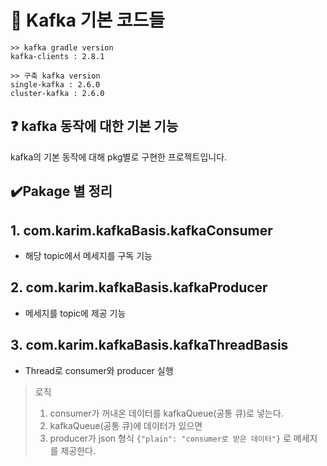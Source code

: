 # 📃 Kafka 기본 코드들
```
>> kafka gradle version
kafka-clients : 2.8.1

>> 구축 kafka version
single-kafka : 2.6.0
cluster-kafka : 2.6.0
```

## ❓ kafka 동작에 대한 기본 기능
kafka의 기본 동작에 대해 pkg별로 구현한 프로젝트입니다.

## ✔️Pakage 별 정리

## 1. com.karim.kafkaBasis.kafkaConsumer
- 해당 topic에서 메세지를 구독 기능
## 2. com.karim.kafkaBasis.kafkaProducer
- 메세지를 topic에 제공 기능

## 3. com.karim.kafkaBasis.kafkaThreadBasis
- Thread로 consumer와 producer 실행
> 로직
> 1. consumer가 꺼내온 데이터를 kafkaQueue(공통 큐)로 넣는다.
> 2. kafkaQueue(공통 큐)에 데이터가 있으면
> 3. producer가 json 형식 `{"plain": "consumer로 받은 데이터"}` 로 메세지를 제공한다. 